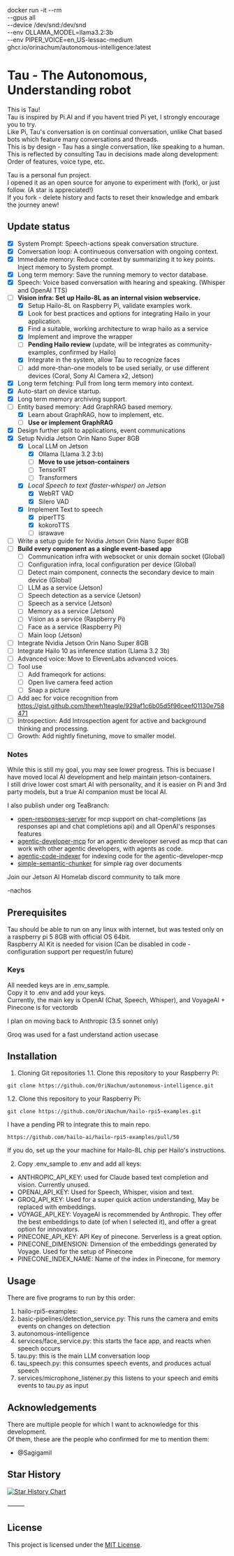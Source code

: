 docker run -it --rm \
  --gpus all \
  --device /dev/snd:/dev/snd \
  --env OLLAMA_MODEL=llama3.2:3b \
  --env PIPER_VOICE=en_US-lessac-medium \
  ghcr.io/orinachum/autonomous-intelligence:latest


# Tau - The Autonomous, Understanding robot

This is Tau!  
Tau is inspired by Pi.AI and if you havent tried Pi yet, I strongly encourage you to try.  
Like Pi, Tau's conversation is on continual conversation, unlike Chat based bots which feature many conversations and threads.  
This is by design - Tau has a single conversation, like speaking to a human.  
This is reflected by consulting Tau in decisions made along development: Order of features, voice type, etc.

Tau is a personal fun project.  
I opened it as an open source for anyone to experiment with (fork), or just follow. (A star is appreciated!)  
If you fork - delete history and facts to reset their knowledge and embark the journey anew!  

## Update status

- [x] System Prompt: Speech-actions speak conversation structure.
- [x] Conversation loop: A continueous conversation with ongoing context.
- [x] Immediate memory: Reduce context by summarizing it to key points. Inject memory to System prompt.
- [x] Long term memory: Save the running memory to vector database.
- [x] Speech: Voice based conversation with hearing and speaking. (Whisper and OpenAI TTS)
- [ ] **Vision infra: Set up Hailo-8L as an internal vision webservice.**
  - [x] Setup Hailo-8L on Raspberry Pi, validate examples work.
  - [x] Look for best practices and options for integrating Hailo in your application.
  - [x] Find a suitable, working architecture to wrap hailo as a service
  - [x] Implement and improve the wrapper
  - [ ] **Pending Hailo review** (update, will be integrates as community-examples, confirmed by Hailo)
  - [x] Integrate in the system, allow Tau to recognize faces
  - [ ] add more-than-one models to be used serially, or use different devices (Coral, Sony AI Camera x2, Jetson)
- [x] Long term fetching: Pull from long term memory into context.
- [x] Auto-start on device startup.
- [x] Long term memory archiving support.
- [ ] Entity based memory: Add GraphRAG based memory.
  - [x] Learn about GraphRAG, how to implement, etc.
  - [ ] **Use or implement GraphRAG**
- [x] Design further split to applications, event communications
- [x] Setup Nvidia Jetson Orin Nano Super 8GB
  - [x] Local LLM on Jetson
    - [x] Ollama (Llama 3.2 3:b)
    - [ ] **Move to use jetson-containers**
    - [ ] TensorRT
    - [ ] Transformers
  - [x] *Local Speech to text (faster-whisper) on Jetson*
    - [x] WebRT VAD
    - [x] Silero VAD
  - [x] Implement Text to speech
    - [x] piperTTS
    - [x] kokoroTTS
    - [ ] israwave 
- [ ] Write a setup guide for Nvidia Jetson Orin Nano Super 8GB
- [ ] **Build every component as a single event-based app**
  - [ ] Communication infra with websocket or unix domain socket (Global)
  - [ ] Configuration infra, local configuration per device (Global)
  - [ ] Detect main component, connects the secondary device to main device (Global)
  - [ ] LLM as a service (Jetson)
  - [ ] Speech detection as a service (Jetson)
  - [ ] Speech as a service (Jetson)
  - [ ] Memory as a service (Jetson)
  - [ ] Vision as a service (Raspberry Pi)
  - [ ] Face as a service (Raspberry Pi)
  - [ ] Main loop (Jetson)
- [ ] Integrate Nvidia Jetson Orin Nano Super 8GB
- [ ] Integrate Hailo 10 as inference station (Llama 3.2 3b)
- [ ] Advanced voice: Move to ElevenLabs advanced voices.
- [ ] Tool use
  - [ ] Add frameqork for actions:
  - [ ] Open live camera feed action
  - [ ] Snap a picture
- [ ] Add aec for voice recognition from https://gist.github.com/thewh1teagle/929af1c6b05d5f96ceef01130e758471
- [ ] Introspection: Add Introspection agent for active and background thinking and processing.
- [ ] Growth: Add nightly finetuning, move to smaller model.

### Notes

While this is still my goal, you may see lower progress. 
This is becuase I have moved local AI development and help maintain jetson-containers.  
I still drive lower cost smart AI with personality, and it is easier on Pi and 3rd party models, but a true AI companion must be local AI.  

I also publish under org TeaBranch:
- [open-responses-server](https://github.com/teabranch/open-responses-server) for mcp support on chat-completions (as responses api and chat completions api) and all OpenAI's responses features
- [agentic-developer-mcp](https://github.com/teabranch/agentic-developer-mcp) for an agentic developer served as mcp that can work with other agentic developers, with agents as code.
- [agentic-code-indexer](https://github.com/teabranch/agentic-code-indexer) for indexing code for the agentic-developer-mcp
- [simple-semantic-chunker](https://github.com/teabranch/simple-semantic-chunker) for simple rag over documents

Join our Jetson AI Homelab discord community to talk more 

-nachos

## Prerequisites

Tau should be able to run on any linux with internet, but was tested only on a raspberry pi 5 8GB with official OS 64bit.  
Raspberry AI Kit is needed for vision (Can be disabled in code - configuration support per request/in future) 

### Keys
All needed keys are in .env_sample.  
Copy it to .env and add your keys.  
Currently, the main key is OpenAI (Chat, Speech, Whisper), and VoyageAI + Pinecone is for vectordb

I plan on moving back to Anthropic (3.5 sonnet only)

Groq was used for a fast understand action usecase

## Installation

1. Cloning Git repositories
1.1. Clone this repository to your Raspberry Pi:

```
git clone https://github.com/OriNachum/autonomous-intelligence.git
```

1.2. Clone this repository to your Raspberry Pi:
```
git clone https://github.com/OriNachum/hailo-rpi5-examples.git
```
I have a pending PR to integrate this to main repo.
```
https://github.com/hailo-ai/hailo-rpi5-examples/pull/50
```
If you do, set up the your machine for Hailo-8L chip per Hailo's instructions.


2. Copy .env_sample to .env and add all keys:
- ANTHROPIC_API_KEY: used for Claude based text completion and vision. Currently unused.
- OPENAI_API_KEY: Used for Speech, Whisper, vision and text.
- GROQ_API_KEY: Used for a super quick action understanding, May be replaced with embeddings.
- VOYAGE_API_KEY: VoyageAI is recommended by Anthropic. They offer the best embeddings to date (of when I selected it), and offer a great option for innovators.
- PINECONE_API_KEY: API Key of pinecone. Serverless is a great option.
- PINECONE_DIMENSION: Dimension of the embeddings generated by Voyage. Used for the setup of Pinecone
- PINECONE_INDEX_NAME: Name of the index in Pinecone, for memory

## Usage

There are five programs to run by this order:
1. hailo-rpi5-examples:
  1. basic-pipelines/detection_service.py: This runs the camera and emits events on changes on detection 
2. autonomous-intelligence
  1. services/face_service.py: this starts the face app, and reacts when speech occurs
  2. tau.py: this is the main LLM conversation loop
  3. tau_speech.py: this consumes speech events, and produces actual speech
  4. services/microphone_listener.py this listens to your speech and emits events to tau.py as input

## Acknowledgements

There are multiple people for which I want to acknowledge for this development.  
Of them, these are the people who confirmed for me to mention them: 
- @Sagigamil 
  
## Star History

[![Star History Chart](https://api.star-history.com/svg?repos=OriNachum/autonomous-intelligence&type=Date)](https://www.star-history.com/#OriNachum/autonomous-intelligence&Date)

⸻

## License

This project is licensed under the [MIT License](LICENSE).
